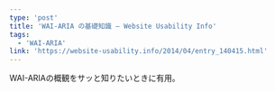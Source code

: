```yaml
---
type: 'post'
title: 'WAI-ARIA の基礎知識 — Website Usability Info'
tags:
  - 'WAI-ARIA'
link: 'https://website-usability.info/2014/04/entry_140415.html'
---
```

WAI-ARIAの概観をサッと知りたいときに有用。